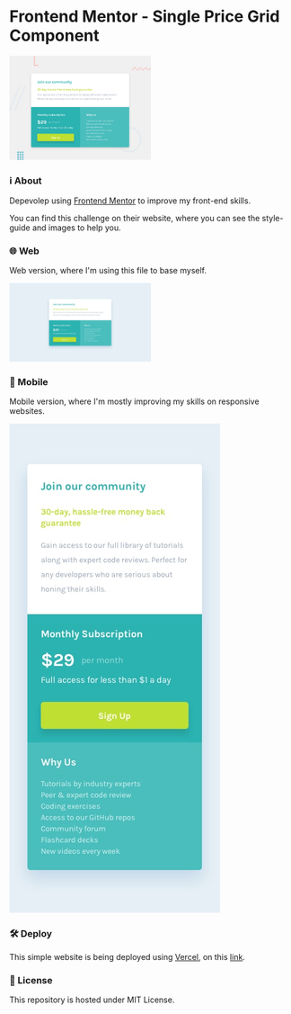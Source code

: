 # Frontend Mentor - Single Price Grid Component

<img src="./design/desktop-preview.jpg" width="50%"/>

### ℹ About
Depevolep using [Frontend Mentor](https://frontendmentor.io) to improve my front-end skills.

You can find this challenge on their website, where you can see the style-guide and images to help you.

### 🌐 Web

Web version, where I'm using this file to base myself.

<img src="./design/desktop-design.jpg" width="50%"/>

### 📱 Mobile

Mobile version, where I'm mostly improving my skills on responsive websites.

<img src="./design/mobile-design.jpg" height="30%"/>

### 🛠 Deploy

This simple website is being deployed using [Vercel](https://vercel.com), on this [link](https://single-price-grid-component-weld.vercel.app).

### 📄 License

This repository is hosted under MIT License.
